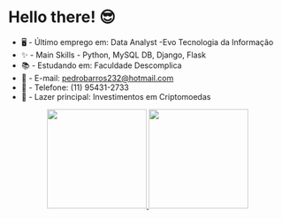 # Hello there! 😎 

 - 🖥️ - Último emprego em: Data Analyst -Evo Tecnologia da Informação
 - ✨ - Main Skills - Python, MySQL DB, Django, Flask
 - 📚 - Estudando em: Faculdade Descomplica
 - 📧 - E-mail: pedrobarros232@hotmail.com
 - 📱 - Telefone: (11) 95431-2733
 - 💸 - Lazer principal: Investimentos em Criptomoedas
 

<div align="center">
  <a href="https://github.com/g0d1-prog">
  <img height="180em" src="https://github-readme-stats.vercel.app/api?username=g0d1-prog&show_icons=true&theme=highcontrast&include_all_commits=true&count_private=true"/>
  <img height="180em" src="https://github-readme-stats.vercel.app/api/top-langs/?username=g0d1-prog&layout=compact&langs_count=7&theme=highcontrast"/>
</div>
  <div style="display: inline_block"><br>
</div>
